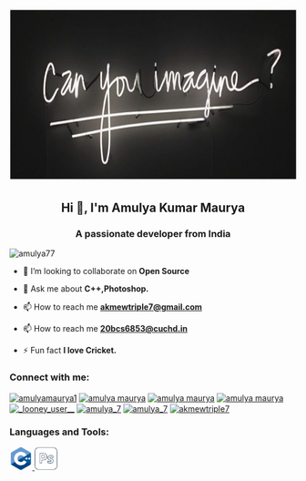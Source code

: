 
<h1 align="center"> <img src="https://github.com/Amulya77/Amulya77/blob/main/63fe7bf03ff07d71964921fb72ec6998.jpg" height="300" width="800" /> 
  <h2 align="center">Hi 👋, I'm Amulya Kumar Maurya</h2>
<h3 align="center">A passionate developer from India</h3>

<p align="left"> <img src="https://komarev.com/ghpvc/?username=amulya77&label=Profile%20views&color=0e75b6&style=flat" alt="amulya77" /> </p>

- 👯 I’m looking to collaborate on **Open Source**

- 💬 Ask me about **C++,Photoshop.**

- 📫 How to reach me **akmewtriple7@gmail.com**

- 📫 How to reach me **20bcs6853@cuchd.in**

- ⚡ Fun fact **I love Cricket.**

<h3 align="left">Connect with me:</h3>
<p align="left">
<a href="https://twitter.com/amulyamaurya1" target="blank"><img align="center" src="https://raw.githubusercontent.com/rahuldkjain/github-profile-readme-generator/neutral-icons/src/images/icons/Social/twitter.svg" alt="amulyamaurya1" height="30" width="40" /></a>
<a href="https://www.linkedin.com/in/amulya-maurya-25b8621bb/" target="blank"><img align="center" src="https://raw.githubusercontent.com/rahuldkjain/github-profile-readme-generator/neutral-icons/src/images/icons/Social/linked-in-alt.svg" alt="amulya maurya" height="30" width="40" /></a>
<a href="https://stackoverflow.com/users/15206627/amulya-maurya" target="blank"><img align="center" src="https://raw.githubusercontent.com/rahuldkjain/github-profile-readme-generator/neutral-icons/src/images/icons/Social/stack-overflow.svg" alt="amulya maurya" height="30" width="40" /></a>
<a href="https://www.facebook.com/amulya.maurya.9/" target="blank"><img align="center" src="https://raw.githubusercontent.com/rahuldkjain/github-profile-readme-generator/neutral-icons/src/images/icons/Social/facebook.svg" alt="amulya maurya" height="30" width="40" /></a>
<a href="https://instagram.com/_looney_user__" target="blank"><img align="center" src="https://raw.githubusercontent.com/rahuldkjain/github-profile-readme-generator/neutral-icons/src/images/icons/Social/instagram.svg" alt="_looney_user__" height="30" width="40" /></a>
<a href="https://www.codechef.com/users/amulya_7" target="blank"><img align="center" src="https://cdn.jsdelivr.net/npm/simple-icons@3.1.0/icons/codechef.svg" alt="amulya_7" height="30" width="40" /></a>
<a href="https://www.hackerrank.com/amulya_7" target="blank"><img align="center" src="https://raw.githubusercontent.com/rahuldkjain/github-profile-readme-generator/neutral-icons/src/images/icons/Social/hackerrank.svg" alt="amulya_7" height="30" width="40" /></a>
<a href="https://auth.geeksforgeeks.org/user/akmewtriple7" target="blank"><img align="center" src="https://raw.githubusercontent.com/rahuldkjain/github-profile-readme-generator/neutral-icons/src/images/icons/Social/geeks-for-geeks.svg" alt="akmewtriple7" height="30" width="40" /></a>
</p>

<h3 align="left">Languages and Tools:</h3>
<p align="left"> <a href="https://www.w3schools.com/cpp/" target="_blank"> <img src="https://raw.githubusercontent.com/devicons/devicon/master/icons/cplusplus/cplusplus-original.svg" alt="cplusplus" width="40" height="40"/> </a> <a href="https://www.photoshop.com/en" target="_blank"> <img src="https://raw.githubusercontent.com/devicons/devicon/master/icons/photoshop/photoshop-line.svg" alt="photoshop" width="40" height="40"/> </a> </p>


